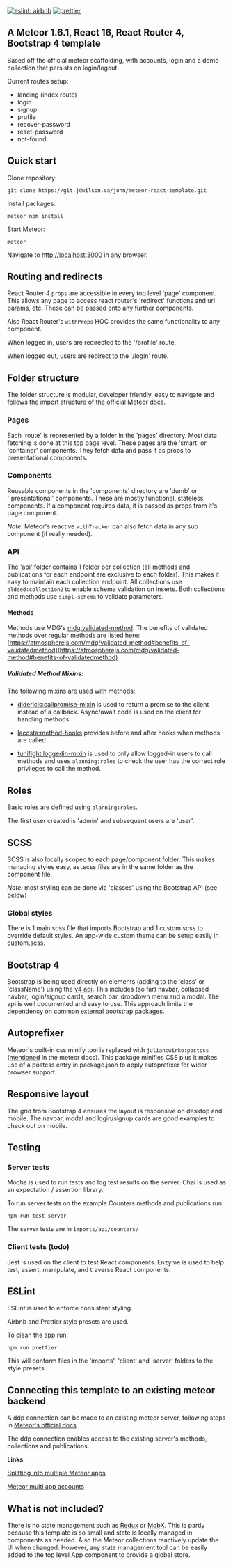 [![eslint: airbnb](https://img.shields.io/badge/eslint-airbnb-blue.svg)](https://github.com/airbnb/javascript)
[![prettier](https://img.shields.io/badge/-prettier-ff69b4.svg)](https://github.com/prettier/prettier)
## A Meteor 1.6.1, React 16, React Router 4, Bootstrap 4 template

Based off the official meteor scaffolding, with accounts, login and a demo collection that persists on login/logout.

Current routes setup:

- landing (index route)
- login
- signup
- profile
- recover-password
- reset-password
- not-found

## Quick start
Clone repository:
```
git clone https://git.jdwilson.ca/john/meteor-react-template.git
```
Install packages:
```
meteor npm install
```
Start Meteor:
```
meteor
```

Navigate to [http://localhost:3000](http://localhost:3000) in any browser.


## Routing and redirects
React Router 4 `props` are accessible in every top level 'page' component. This allows any page to access react router's 'redirect' functions and url params, etc. These can be passed onto any further components.

Also React Router's `withProps` HOC provides the same functionality to any component.

When logged in, users are redirected to the '/profile' route.

When logged out, users are redirect to the '/login' route.

## Folder structure

The folder structure is modular, developer friendly, easy to navigate and follows the import structure of the official Meteor docs.

### Pages
Each 'route' is represented by a folder in the 'pages' directory. Most data fetching is done at this top page level. These pages are the 'smart' or 'container' components. They fetch data and pass it as props to presentational components.

### Components
Reusable components in the 'components' directory are 'dumb' or ''presentational' components. These are mostly functional, stateless components. If a component requires data, it is passed as props from it's page component.

*Note:* Meteor's reactive `withTracker` can also fetch data in any sub component (if really needed).

### API
The 'api' folder contains 1 folder per collection (all methods and publications for each endpoint are exclusive to each folder). This makes it easy to maintain each collection endpoint. All collections use `aldeed:collection2` to enable schema validation on inserts. Both collections and methods use `simpl-schema` to validate parameters.

#### Methods
Methods use MDG's [mdg:validated-method](https://atmospherejs.com/mdg/validated-method). The benefits of validated methods over regular methods are listed here: [https://atmospherejs.com/mdg/validated-method#benefits-of-validatedmethod](https://atmospherejs.com/mdg/validated-method#benefits-of-validatedmethod)

##### Validated Method Mixins:

The following mixins are used with methods:

- [didericis:callpromise-mixin](https://atmospherejs.com/didericis/callpromise-mixin) is used to return a promise to the client instead of a callback. Async/await code is used on the client for handling methods.

- [lacosta:method-hooks](https://atmospherejs.com/lacosta/method-hooks) provides before and after hooks when methods are called.

- [tunifight:loggedin-mixin](https://atmospherejs.com/tunifight/loggedin-mixin) is used to only allow logged-in users to call methods and uses `alanning:roles` to check the user has the correct role privileges to call the method.

## Roles
Basic roles are defined using `alanning:roles`.

The first user created is 'admin' and subsequent users are 'user'.

## SCSS
SCSS is also locally scoped to each page/component folder. This makes managing styles easy, as .scss files are in the same folder as the component file.

*Note:* most styling can be done via 'classes' using the Bootstrap API (see below)

### Global styles
There is 1 main.scss file that imports Bootstrap and 1 custom.scss to override default styles. An app-wide custom theme can be setup easily in custom.scss.
## Bootstrap 4
Bootstrap is being used directly on elements (adding to the 'class' or 'className') using the [v4 api](https://getbootstrap.com/docs/4.0/components/buttons/). This includes (so far) navbar, collapsed navbar, login/signup cards, search bar, dropdown menu and a modal. The api is well documented and easy to use. This approach limits the dependency on common external bootstrap packages.

## Autoprefixer
Meteor's built-in css minify tool is replaced with `juliancwirko:postcss` ([mentioned](https://guide.meteor.com/build-tool.html#postcss) in the meteor docs). This package minifies CSS plus it makes use of a postcss entry in package.json to apply autoprefixer for wider browser support.

## Responsive layout
The grid from Bootstrap 4 ensures the layout is responsive on desktop and mobile. The navbar, modal and login/signup cards are good examples to check out on mobile.

## Testing

### Server tests
Mocha is used to run tests and log test results on the server.
Chai is used as an expectation / assertion library.

To run server tests on the example Counters methods and publications run:

```
npm run test-server
```

The server tests are in `imports/api/counters/`

### Client tests (todo)
Jest is used on the client to test React components.
Enzyme is used to help test, assert, manipulate, and traverse React components.

## ESLint

ESLint is used to enforce consistent styling.

Airbnb and Prettier style presets are used.

To clean the app run:
```
npm run prettier
```

This will conform files in the 'imports', 'client' and 'server' folders to the style presets.

## Connecting this template to an existing meteor backend
A ddp connection can be made to an existing meteor server, following steps in [Meteor's official docs](https://docs.meteor.com/api/connections.html#DDP-connect)

The ddp connection enables access to the existing server's methods, collections and publications.

**Links**:

[Splitting into multiple Meteor apps](https://guide.meteor.com/structure.html#splitting-your-app)

[Meteor multi app accounts](https://github.com/tmeasday/multi-app-accounts)

<!-- **npm packages added**:

- @babel/runtime (updated to work with latest meteor)
- bcrypt
- meteor-node-stubs
- prop-types
- react
- react-dom
- react-router-dom
- autoprefixer
- prettier
- bootstrap
- simpl-schema
- recompose
- jest

**Meteor packages added**:

- react-meteor-data       (provides HOCs to fetch data reactively from collections using `withTracker`)
- accounts-password
- alanning:roles
- mdg:validated-method
- aldeed:collection2@3.0.0
- matb33:collection-hooks
- msavin:mongol
- fourseven:scss          (sass/css support in .scss files)
- juliancwirko:postcss    (enables autoprefxer)
- browser-policy          (restrict allowed origins for added security)
- fortawesome:fontawesome (icons)
- mizzao:user-status -->

## What is not included?
There is no state management such as [Redux](https://github.com/reactjs/redux) or [MobX](https://github.com/mobxjs/mobx). This is partly because this template is so small and state is locally managed in components as needed. Also the Meteor collections reactively update the UI when changed. However, any state management tool can be easily added to the top level App component to provide a global store.
